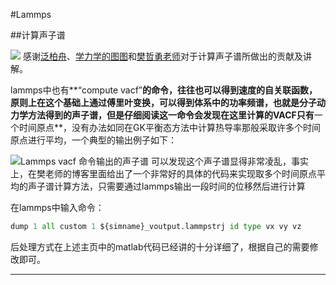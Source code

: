 #Lammps

##计算声子谱

![](https://pic2.zhimg.com/v2-61b7ad30cea9df50df16847077217b44_1440w.jpg?source=172ae18b)
感谢[泛柏舟](https://www.zhihu.com/people/ying-xiao-ye)、[学力学的图图](https://www.zhihu.com/people/du-yao-89-86)和[樊哲勇老师](https://zheyongfan.org/index.php/Main_Page)对于计算声子谱所做出的贡献及讲解。

lammps中也有**“compute vacf”**的命令，往往也可以得到速度的自关联函数，原则上在这个基础上通过傅里叶变换，可以得到体系中的功率频谱，也就是分子动力学方法得到的声子谱，但是仔细阅读这一命令会发现在这里计算的VACF只有**一个时间原点**，没有办法如同在GK平衡态方法中计算热导率那般采取许多个时间原点进行平均，一个典型的输出例子如下：

![Lammps vacf 命令输出的声子谱](https://pic1.zhimg.com/80/v2-6077505930d2ecada37f4dc8d0d36968_720w.jpg)
可以发现这个声子谱显得非常凌乱，事实上，在樊老师的博客里面给出了一个非常好的具体的代码来实现取多个时间原点平均的声子谱计算方法，只需要通过lammps输出一段时间的位移然后进行计算

在lammps中输入命令：
```python
dump 1 all custom 1 ${simname}_voutput.lammpstrj id type vx vy vz
```
后处理方式在上述主页中的matlab代码已经讲的十分详细了，根据自己的需要修改即可。

---